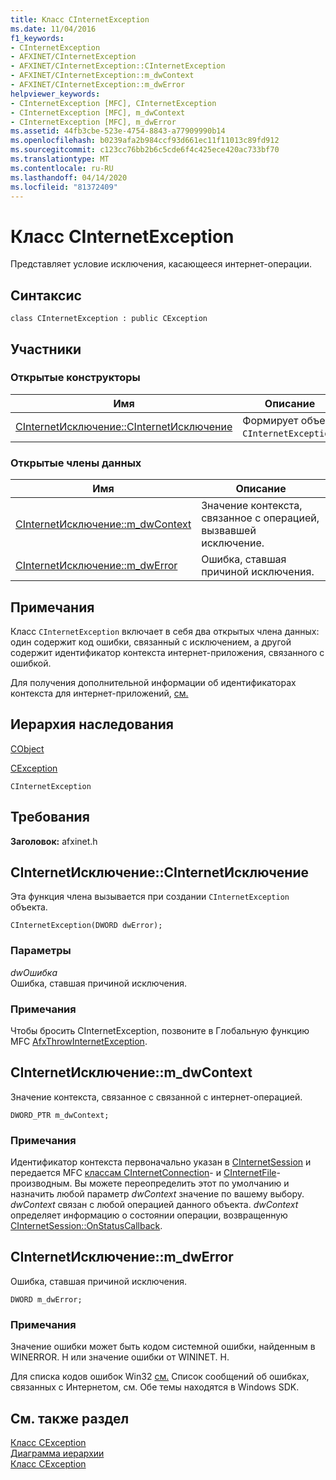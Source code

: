 ```yaml
---
title: Класс CInternetException
ms.date: 11/04/2016
f1_keywords:
- CInternetException
- AFXINET/CInternetException
- AFXINET/CInternetException::CInternetException
- AFXINET/CInternetException::m_dwContext
- AFXINET/CInternetException::m_dwError
helpviewer_keywords:
- CInternetException [MFC], CInternetException
- CInternetException [MFC], m_dwContext
- CInternetException [MFC], m_dwError
ms.assetid: 44fb3cbe-523e-4754-8843-a77909990b14
ms.openlocfilehash: b0239afa2b984ccf93d661ec11f11013c89fd912
ms.sourcegitcommit: c123cc76bb2b6c5cde6f4c425ece420ac733bf70
ms.translationtype: MT
ms.contentlocale: ru-RU
ms.lasthandoff: 04/14/2020
ms.locfileid: "81372409"
---
```

# <a name="cinternetexception-class"></a>Класс CInternetException

Представляет условие исключения, касающееся интернет-операции.

## <a name="syntax"></a>Синтаксис

```
class CInternetException : public CException
```

## <a name="members"></a>Участники

### <a name="public-constructors"></a>Открытые конструкторы

|Имя|Описание|
|----------|-----------------|
|[CInternetИсключение::CInternetИсключение](#cinternetexception)|Формирует объект `CInternetException`.|

### <a name="public-data-members"></a>Открытые члены данных

|Имя|Описание|
|----------|-----------------|
|[CInternetИсключение::m_dwContext](#m_dwcontext)|Значение контекста, связанное с операцией, вызвавшей исключение.|
|[CInternetИсключение::m_dwError](#m_dwerror)|Ошибка, ставшая причиной исключения.|

## <a name="remarks"></a>Примечания

Класс `CInternetException` включает в себя два открытых члена данных: один содержит код ошибки, связанный с исключением, а другой содержит идентификатор контекста интернет-приложения, связанного с ошибкой.

Для получения дополнительной информации об идентификаторах контекста для интернет-приложений, [см.](../../mfc/win32-internet-extensions-wininet.md)

## <a name="inheritance-hierarchy"></a>Иерархия наследования

[CObject](../../mfc/reference/cobject-class.md)

[CException](../../mfc/reference/cexception-class.md)

`CInternetException`

## <a name="requirements"></a>Требования

**Заголовок:** afxinet.h

## <a name="cinternetexceptioncinternetexception"></a><a name="cinternetexception"></a>CInternetИсключение::CInternetИсключение

Эта функция члена вызывается при создании `CInternetException` объекта.

```
CInternetException(DWORD dwError);
```

### <a name="parameters"></a>Параметры

*dwОшибка*<br/>
Ошибка, ставшая причиной исключения.

### <a name="remarks"></a>Примечания

Чтобы бросить CInternetException, позвоните в Глобальную функцию MFC [AfxThrowInternetException](internet-url-parsing-globals.md#afxthrowinternetexception).

## <a name="cinternetexceptionm_dwcontext"></a><a name="m_dwcontext"></a>CInternetИсключение::m_dwContext

Значение контекста, связанное с связанной с интернет-операцией.

```
DWORD_PTR m_dwContext;
```

### <a name="remarks"></a>Примечания

Идентификатор контекста первоначально указан в [CInternetSession](../../mfc/reference/cinternetsession-class.md) и передается MFC [классам CInternetConnection](../../mfc/reference/cinternetconnection-class.md)- и [CInternetFile](../../mfc/reference/cinternetfile-class.md)- производным. Вы можете переопределить этот по умолчанию и назначить любой параметр *dwContext* значение по вашему выбору. *dwContext* связан с любой операцией данного объекта. *dwContext* определяет информацию о состоянии операции, возвращенную [CInternetSession::OnStatusCallback](../../mfc/reference/cinternetsession-class.md#onstatuscallback).

## <a name="cinternetexceptionm_dwerror"></a><a name="m_dwerror"></a>CInternetИсключение::m_dwError

Ошибка, ставшая причиной исключения.

```
DWORD m_dwError;
```

### <a name="remarks"></a>Примечания

Значение ошибки может быть кодом системной ошибки, найденным в WINERROR. H или значение ошибки от WININET. H.

Для списка кодов ошибок Win32 [см.](/windows/win32/Debug/system-error-codes) Список сообщений об ошибках, связанных с Интернетом, см. Обе темы находятся в Windows SDK.

## <a name="see-also"></a>См. также раздел

[Класс CException](../../mfc/reference/cexception-class.md)<br/>
[Диаграмма иерархии](../../mfc/hierarchy-chart.md)<br/>
[Класс CException](../../mfc/reference/cexception-class.md)
